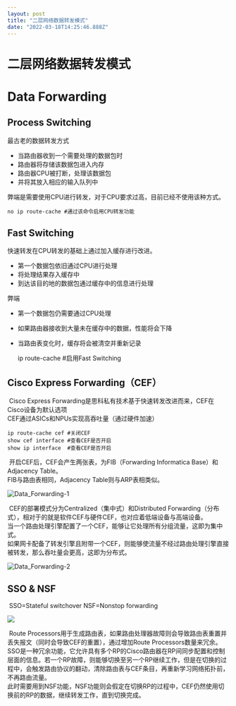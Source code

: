```yaml
---
layout: post
title: "二层网络数据转发模式"
date: "2022-03-18T14:25:46.888Z"
---
```

二层网络数据转发模式
==========

Data Forwarding
===============

Process Switching
-----------------

最古老的数据转发方式

*   当路由器收到一个需要处理的数据包时
*   路由器将存储该数据包进入内存
*   路由器CPU被打断，处理该数据包
*   并将其放入相应的输入队列中

弊端是需要使用CPU进行转发，对于CPU要求过高，目前已经不使用该种方式。

    no ip route-cache #通过该命令启用CPU转发功能
    

Fast Switching
--------------

快速转发在CPU转发的基础上通过加入缓存进行改进。

*   第一个数据包依旧通过CPU进行处理
*   将处理结果存入缓存中
*   到达该目的地的数据包通过缓存中的信息进行处理

弊端

*   第一个数据包仍需要通过CPU处理
*   如果路由器接收到大量未在缓存中的数据，性能将会下降
*   当路由表变化时，缓存将会被清空并重新记录

    ip route-cache #启用Fast Switching
    

Cisco Express Forwarding（CEF）
-----------------------------

​ Cisco Express Forwarding是思科私有技术基于快速转发改进而来，CEF在Cisco设备为默认选项  
​ CEF通过ASICs和NPUs实现高吞吐量（通过硬件加速）

    ip route-cache cef #关闭CEF
    show cef interface #查看CEF是否开启
    show ip interface  #查看CEF是否开启
    

​ 开启CEF后，CEF会产生两张表，为FIB（Forwarding Informatica Base）和 Adjacency Table。  
​ FIB与路由表相同，Adjacency Table则与ARP表相类似。

![Data_Forwarding-1](https://img2022.cnblogs.com/blog/2120377/202203/2120377-20220318142112339-1224281605.jpg)

​ CEF的部署模式分为Centralized（集中式）和Distributed Forwarding（分布式），相对于的就是软件CEF与硬件CEF，也对应着低端设备与高端设备。  
​ 当一个路由处理引擎配置了一个CEF，能够让它处理所有分组流量，这即为集中式。  
​ 如果网卡配备了转发引擎且附带一个CEF，则能够使流量不经过路由处理引擎直接被转发，那么吞吐量会更高，这即为分布式。

![Data_Forwarding-2](https://img2022.cnblogs.com/blog/2120377/202203/2120377-20220318142203449-2051431136.jpg)

SSO & NSF
---------

​ SSO=Stateful switchover NSF=Nonstop forwarding

![](https://img2022.cnblogs.com/blog/2120377/202203/2120377-20220318142241822-1948807297.jpg)

​ Route Processors用于生成路由表，如果路由处理器故障则会导致路由表重置并丢失报文（同时会导致CEF的重置），通过增加Route Processors数量来冗余。  
​ SSO是一种冗余功能，它允许具有多个RP的Cisco路由器在RP间同步配置和控制层面的信息。若一个RP故障，则能够切换至另一个RP继续工作，但是在切换的过程中，会触发路由协议的翻动，清除路由表与CEF条目，再重新学习网络拓扑前，不再路由流量。  
​ 此时需要用到NSF功能，NSF功能则会假定在切换RP的过程中，CEF仍然使用切换前的RP的数据，继续转发工作，直到切换完成。